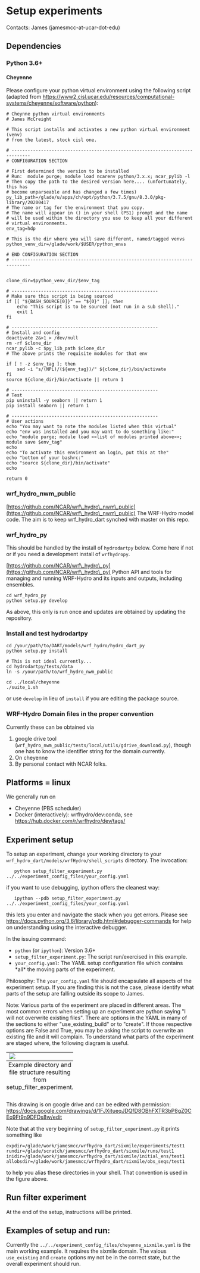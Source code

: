 # Setup experiments

Contacts:
James (jamesmcc-at-ucar-dot-edu)

## Dependencies

### Python 3.6+

#### Cheyenne
Please configure your python virtual environment using the following script (adapted from https://www2.cisl.ucar.edu/resources/computational-systems/cheyenne/software/python):

```
# Cheynne python virtual environments
# James McCreight

# This script installs and activates a new python virtual environment (venv)
# from the latest, stock cisl one.

# -----------------------------------------------------------------------------
# CONFIGURATION SECTION

# First determined the version to be installed
# Run:  module purge; module load ncarenv python/3.x.x; ncar_pylib -l
# Then copy the path to the desired version here.... (unfortunately, this has
# become unparseable and has changed a few times)
py_lib_path=/glade/u/apps/ch/opt/python/3.7.5/gnu/8.3.0/pkg-library/20200417
# The name or tag for the environment that you copy.
# The name will appear in () in your shell (PS1) prompt and the name
# will be used within the directory you use to keep all your different
# virtual environments. 
env_tag=hdp

# This is the dir where you will save different, named/tagged venvs
python_venv_dir=/glade/work/$USER/python_envs

# END CONFIGURATION SECTION
# -----------------------------------------------------------------------------


clone_dir=$python_venv_dir/$env_tag

# -------------------------------------------------------
# Make sure this script is being sourced
if [[ "${BASH_SOURCE[0]}" == "${0}" ]]; then
    echo "This script is to be sourced (not run in a sub shell)."
    exit 1
fi

# -------------------------------------------------------
# Install and config
deactivate 2&>1 > /dev/null
rm -rf $clone_dir
ncar_pylib -c $py_lib_path $clone_dir
# The above prints the requisite modules for that env

if [ ! -z $env_tag ]; then
    sed -i "s/(NPL)/(${env_tag})/" ${clone_dir}/bin/activate
fi
source ${clone_dir}/bin/activate || return 1

# -------------------------------------------------------
# Test
pip uninstall -y seaborn || return 1
pip install seaborn || return 1

# -------------------------------------------------------
# User actions
echo "You may want to note the modules listed when this virtual"
echo "env was installed and you may want to do something like:"
echo "module purge; module load <<list of modules printed above>>; module save $env_tag"
echo
echo "To activate this environment on login, put this at the"
echo "bottom of your bashrc:"
echo "source ${clone_dir}/bin/activate"
echo

return 0
```

### wrf\_hydro\_nwm\_public
[https://github.com/NCAR/wrf\_hydro\_nwm\_public](https://github.com/NCAR/wrf\_hydro\_nwm\_public)
The WRF-Hydro model code. The aim is to keep wrf\_hydro\_dart synched with master on this repo.

### wrf_hydro_py
This should be handled by the install of `hydrodartpy` below. Come here if not or if you need a development install of `wrfhydropy`.

[https://github.com/NCAR/wrf\_hydro\_py](https://github.com/NCAR/wrf\_hydro\_py) Python API and tools for managing and running WRF-Hydro and its inputs and outputs, including ensembles. 
```
cd wrf_hydro_py
python setup.py develop
```
As above, this only is run once and updates are obtained by updating the repository.


### Install and test hydrodartpy
```
cd /your/path/to/DART/models/wrf_hydro/hydro_dart_py
python setup.py install

# This is not ideal currently...
cd hydrodartpy/tests/data 
ln -s /your/path/to/wrf_hydro_nwm_public

cd ../local/cheyenne
./suite_1.sh
```
or use `develop` in lieu of `install` if you are editing the package source.


###  WRF-Hydro Domain files in the proper convention 
Currently these can be obtained via
1. google drive tool (`wrf_hydro_nwm_public/tests/local/utils/gdrive_download.py`), though one has to know the identifier string for the domain currently.
1. On cheyenne
1. By personal contact with NCAR folks. 


## Platforms = linux
We generally run on 
* Cheyenne (PBS scheduler)
* Docker (interactively): wrfhydro/dev:conda, see https://hub.docker.com/r/wrfhydro/dev/tags/


## Experiment setup

To setup an experiment, change your working directory to your
`wrf_hydro_dart/models/wrfHydro/shell_scripts` directory. The invocation:

```
   python setup_filter_experiment.py ../../experiment_config_files/your_config.yaml
```

if you want to use debugging, ipython offers the cleanest way:

```
   ipython --pdb setup_filter_experiment.py ../../experiment_config_files/your_config.yaml
```
this lets you enter and navigate the stack when you get errors. Please see https://docs.python.org/3.6/library/pdb.html#debugger-commands for help on understanding using the interactive debugger.

In the issuing command:
* `python` (or `ipython`): Version 3.6+
* `setup_filter_experiment.py`: The script run/exercised in this example.
* `your_config.yaml`: The YAML setup configuration file which contains \*all\* the moving parts of the experiment.
                           
Philosophy: The `your_config.yaml` file should encapsulate all aspects of the experiment setup. If you are finding this is not the case, please identify what parts of the setup are falling outside its scope to James.

Note: Various parts of the experiment are placed in different areas. The most common errors when setting up an experiment are python saying "I will not overwrite existing files". There are options in the YAML in many of the sections to either "use_existing_build" or to "create". If those respective options are False and True, you may be asking the script to overwrite an existing file and it will complain. To understand what parts of the experiment are staged where, the following diagram is useful. 

<table class="image">
<tr><td><img src="https://drive.google.com/uc?export=view&id=1m3HrEArotXmx3H4dHVoMbstzYz_KfTPl"></td></tr>
<tr><caption align="bottom">Example directory and file structure resulting from setup_filter_experiment. </caption></tr>
</table>

This drawing is on google drive and can be edited with permission: https://docs.google.com/drawings/d/1FJXitueqJDQfD8OBhFXTR3bP8gZ0CEo9Ft9n9DFDs8w/edit

Note that at the very beginning of `setup_filter_experiment.py` it prints something like

```
expdir=/glade/work/jamesmcc/wrfhydro_dart/sixmile/experiments/test1
rundir=/glade/scratch/jamesmcc/wrfhydro_dart/sixmile/runs/test1
inidir=/glade/work/jamesmcc/wrfhydro_dart/sixmile/initial_ens/test1
allobsdir=/glade/work/jamesmcc/wrfhydro_dart/sixmile/obs_seqs/test1
```
to help you alias these directories in your shell. That convention is used in the figure above.

## Run filter experiment

At the end of the setup, instructions will be printed. 

## Examples of setup and run:
Currently the `../../experiment_config_files/cheyenne_sixmile.yaml` is the main working example. It requires the sixmile domain. The vaious `use_existing` and `create` options my not be in the correct state, but the overall experiment should run.

